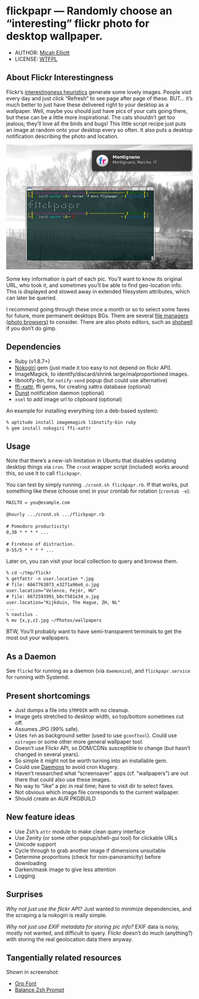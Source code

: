 # flickpapr — Randomly choose an “interesting” flickr photo for desktop wallpaper.

* AUTHOR:  [Micah Elliott](http://MicahElliott.com)
* LICENSE: [WTFPL](http://sam.zoy.org/wtfpl/)

## About Flickr Interestingness

Flickr’s [interestingness heuristics](http://www.flickr.com/explore/interesting/)
generate some lovely images. People visit every day and just click “Refresh”
to see page after page of these. BUT… it’s much better to just have these
delivered right to your desktop as a wallpaper. Well, maybe you should just
have pics of your cats going there, but these can be a little more
inspirational. The cats shouldn’t get too jealous; they’ll love all the birds
and bugs! This little script recipe just puts an image at random onto your
desktop every so often. It also puts a desktop notification describing the
photo and location.

![Flickpapr Screenshot](https://github.com/MicahElliott/flickpapr/raw/master/screenshots/montignano.jpg)
<br />

Some key information is part of each pic. You’ll want to know its original
URL, who took it, and sometimes you’ll be able to find geo-location info. This
is displayed and stowed away in extended filesystem attributes, which can
later be queried.

I recommend going through these once a month or so to select some faves for
future, more permanent desktops BGs. There are several
[file managers (photo browsers)](http://www.tuxarena.com/2011/06/20-file-managers-for-ubuntu/)
to consider. There are also photo editors, such as
[shotwell](http://yorba.org/shotwell/) if you don’t do gimp.

## Dependencies

* Ruby (v1.8.7+)
* [Nokogiri](http://nokogiri.org/) gem (just made it too easy to not depend on
  flickr API).
* ImageMagick, to identify/discard/shrink large/malproportioned images.
* libnotify-bin, for `notify-send` popup (but could use alternative)
* [ffi-xattr](https://github.com/jarib/ffi-xattr), ffi gems, for creating
  xattrs database (optional)
* [Dunst](https://github.com/knopwob/dunst) notification daemon (optional)
* `xsel` to add image url to clipboard (optional)

An example for installing everything (on a deb-based system):

    % aptitude install imagemagick libnotify-bin ruby
    % gem install nokogiri ffi-xattr

## Usage

Note that there’s a new-ish limitation in Ubuntu that disables updating
desktop things via `cron`. The `cronX` wrapper script (included) works around
this, so use it to call `flickpapr`.

You can test by simply running `./cronX.sh flickpapr.rb`. If that works, put
something like these (choose one) in your crontab for rotation (`crontab -e`):

    MAILTO = you@example.com

    @hourly .../cronX.sh .../flickpapr.rb

    # Pomodoro productivity!
    0,30 * * * * ...

    # Firehose of distraction.
    0-55/5 * * * * ...

Later on, you can visit your local collection to query and browse them.

    % cd ~/tmp/flickr
    % getfattr -n user.location *.jpg
    # file: 6667763073_e3271a96e6_o.jpg
    user.location="Velence, Fejér, HU"
    # file: 6672593991_b0cf581e34_o.jpg
    user.location="Kijkduin, The Hague, ZH, NL"
    ...
    % nautilus .
    % mv {x,y,z}.jpg ~/Photos/wallpapers

BTW, You’ll probably want to have semi-transparent terminals to get the most out
your wallpapers.

## As a Daemon
See `flickd` for running as a daemon (via `daemonize`), and
`flickpapr.service` for running with Systemd.

## Present shortcomings

* Just dumps a file into `$TMPDIR` with no cleanup.
* Image gets stretched to desktop width, so top/bottom sometimes cut off.
* Assumes JPG (99% safe).
* Uses `feh` as background setter (used to use `gconftool`). Could use
  `nitrogen` or some other more general wallpaper tool.
* Doesn’t use Flickr API, so DOM/CDNs susceptible to change (but hasn’t
  changed in several years).
* So simple it might not be worth turning into an installable gem.
* Could use [Daemons](https://github.com/mikehale/daemons) to avoid cron
  klugery.
* Haven’t researched what “screensaver” apps (cf. “wallpapers”) are out there
  that could also use these images.
* No way to “like” a pic in real time; have to visit dir to select faves.
* Not obvious which image file corresponds to the current wallpaper.
* Should create an AUR PKGBUILD

## New feature ideas

* Use Zsh’s `attr` module to make clean query interface
* Use Zenity (or some other popup/shell-gui tool) for clickable URLs
* Unicode support
* Cycle through to grab another image if dimensions unsuitable
* Determine proportions (check for non-panoramicity) before downloading
* Darken/mask image to give less attention
* Logging

## Surprises

_Why not just use the flickr API?_ Just wanted to minimize dependencies, and
the scraping a la nokogiri is really simple.

_Why not just use EXIF metadata for storing pic info?_ EXIF data is noisy,
mostly not wanted, and difficult to query. Flickr doesn’t do much (anything?)
with storing the real geolocation data there anyway.

## Tangentially related resources

Shown in screenshot:

* [Orp Font](https://github.com/MicahElliott/Orp-Font)
* [Balance Zsh Prompt](https://gist.github.com/720293)
